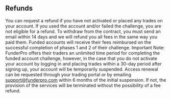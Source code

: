## Refunds

You can request a refund if you have not activated or placed any trades on your account. If you used the account and/or failed the challenge, you are not eligible for a refund. To withdraw from the contract, you must send an email within 14 days and we will refund you all fees in the same way you paid them.  Funded accounts will receive their fees reimbursed on the successful completion of phases 1 and 2 of their challenge.  Important Note: FunderPro offers their traders an unlimited time period for completing the funded account challenge, however, in the case that you do not activate your account by logging in and placing trades within a 30-day period after signing up, your account will be temporarily suspended. Access renewal can be requested through your trading portal or by emailing support@funderpro.com within 6 months of the initial suspension. If not, the provision of the services will be terminated without the possibility of a fee refund.